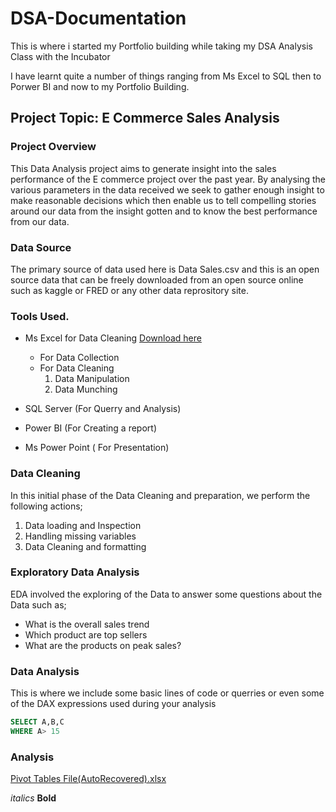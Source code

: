 # DSA-Documentation

This is where i started my Portfolio building while taking my DSA Analysis Class with the Incubator

I have learnt quite a number of things ranging from Ms Excel to SQL then to Porwer BI and now to my Portfolio Building.

## Project Topic: E Commerce Sales Analysis

### Project Overview
This Data Analysis project aims to generate insight into the sales performance of the E commerce project over the past year. By analysing the various parameters in the data received we seek to gather enough insight to make reasonable decisions which then enable us to tell compelling stories around our data from the insight gotten and to know the best performance from our data.

### Data Source
The primary source of data used here is Data Sales.csv and this is an open source data that can be freely downloaded from an open source online such as kaggle or FRED or any other data reprository site.

### Tools Used.
- Ms Excel for Data Cleaning [Download here](https:/dsatyfikk)
     - For Data Collection
     - For Data Cleaning
       1. Data Manipulation
       2. Data Munching
          
- SQL Server (For Querry and Analysis)
- Power BI (For Creating a report)
- Ms Power Point ( For Presentation)

### Data Cleaning

In this initial phase of the Data Cleaning and preparation, we perform the following actions;
1. Data loading and Inspection
2. Handling missing variables
3. Data Cleaning and formatting

### Exploratory Data Analysis

EDA involved the exploring of the Data to answer some questions about the Data such as;
- What is the overall sales trend
- Which product are top sellers
- What are the products on peak sales?

 ### Data Analysis
  
  This is where we include some basic lines of code or querries or even some of the DAX expressions used during your analysis
  ~~~ SQL
SELECT A,B,C
WHERE A> 15
~~~

### Analysis
[Pivot Tables File(AutoRecovered).xlsx](https://github.com/user-attachments/files/20534882/Pivot.Tables.File.AutoRecovered.xlsx)

*italics*
**Bold**
